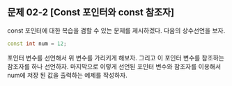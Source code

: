 ## 문제 02-2 [Const 포인터와 const 참조자]
const 포인터에 대한 복습을 겸할 수 있는 문제를 제시하겠다. 다음의 상수선언을 보자.
``` C++
const int num = 12;
```
포인터 변수를 선언해서 위 변수를 가리키게 해보자. 그리고 이 포인터 변수를 참조하는 참조자를 하나 선언하자. 마지막으로 이렇게 선언된 포인터 변수와 참조자를 이용해서 num에 저장 된 값을 출력하는 예제를 작성하자.